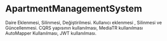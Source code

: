 # ApartmentManagementSystem
Daire Eklenmesi, Silinmesi, Değiştirilmesi.
Kullanıcı eklenmesi , Silinmesi ve Güncellenmesi.
CQRS yapısının kullanılması,
MediaTR kullanılması
AutoMapper Kullanılması,
JWT kullanılması.
